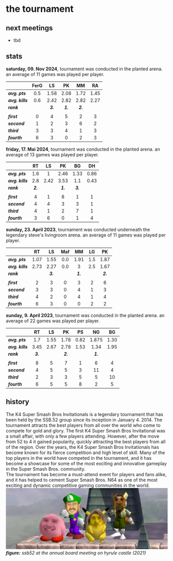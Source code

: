 # the tournament

## next meetings
- tbd


## stats
**saturday, 09. Nov 2024**, tournament was conducted in the planted arena. an average of 11 games was played per player.

|                   | FerG     	| LS      	| PK     	| MM    			| RA       	|   
|----------         |:-----:    |:----:     |:-----:    |:------------:     |:--:       |  
| ***avg. pts***    |  0.5      | 1.58      | 2.08      |     1.72          | 1.45     |  
| ***avg. kills***  | 0.6      | 2.42      | 2.82      |     2.82          | 2.27      |  
| ***rank***        |           | ***3.***  |  ***1.*** |     ***2.***      |           |  
|                   |           |           |           |                   |           | 
|***first***        | 0         | 4         | 5         | 2                 | 3         | 
|***second***       | 1         | 2         | 3         | 6                 | 2        | 
|***third***        | 3         | 3         | 4         | 1                 | 3         | 
|***fourth***       | 6         | 3         | 0         | 2                 | 3         | 


**friday, 17. Mai 2024**, tournament was conducted in the planted arena. an average of 13 games was played per player.

|                   | RT     	| LS      	| PK     	| BG    			| DH       	|   
|----------         |:-----:    |:----:     |:-----:    |:------------:     |:--:       |  
| ***avg. pts***    |  1.6      | 1      | 2.46      |     1.33          | 0.86     |  
| ***avg. kills***  | 2.8      | 2.42      | 3.53      |     1.1          | 0.43      |  
| ***rank***        |  ***2.*** |           |  ***1.*** |     ***3.***               |  |  
|                   |           |           |           |                   |           | 
|***first***        | 4         | 1         | 8         | 1                 | 1         | 
|***second***       | 4         | 4         | 3         | 3                 | 1        | 
|***third***        | 4         | 1         | 2         | 7                 | 1         | 
|***fourth***       | 3         | 6         | 0         | 1                 | 4         | 


**sunday, 23. April 2023**, tournament was conducted underneath the legendary steve's livingroom arena. an average of 11 games was played per player.

|                   | RT     	| LS      	| Maf     	| MM    	| LG       	| PK    	|    
|----------         |:-----:    |:----:     |:-----:    |:----:     |:--:       |:------:   |    
| ***avg. pts***    |  1.07     | 1.55      | 0.0       |     1.91  | 1.5     	|   1.87    |  
| ***avg. kills***  | 2.73      | 2.27      | 0.0       |     3  	| 2.5      	|    1.67   |    
| ***rank***        |  			| ***3.***  |  		 	| ***1.***  |   		| ***2.***  |  
|                   |           |           |           |           |           |           |
|***first***        | 2         | 3         | 0         | 3         | 2         | 6         |
|***second***       | 3         | 3         | 0         | 4         | 1        	| 3         |
|***third***        | 4         | 2         | 0         | 4         | 1         | 4        	|
|***fourth***       | 6         | 3         | 0         | 0         | 2         | 2         |


**sunday, 9. April 2023**, tournament was conducted in the planted arena. an average of 22 games was played per player.

|                   | RT     	| LS      	| PK     	| PS    			| NG       	| BG    	|    
|----------         |:-----:    |:----:     |:-----:    |:------------:     |:--:       |:------:   |    
| ***avg. pts***    |  1.7      | 1.55      | 1.78      |     0.82          | 1.875     |   1.30    |  
| ***avg. kills***  | 3.45      | 2.67      | 2.78      |     1.53          | 1.34      |    1.95   |    
| ***rank***        |  ***3.*** |           |  ***2.*** |                   |  ***1.*** |           |  
|                   |           |           |           |                   |           |           |
|***first***        | 8         | 5         | 7         | 1                 | 6         | 4         |
|***second***       | 4         | 5         | 5         | 3                 | 11        | 4         |
|***third***        | 2         | 3         | 3         | 5                 | 5         | 10        |
|***fourth***       | 6         | 5         | 5         | 8                 | 2         | 5         |


## history
The K4 Super Smash Bros Invitationals is a legendary tournament that has been held by the SSB.52 group since its inception in January 4. 2014. The tournament attracts the best players from all over the world who come to compete for gold and glory. The first K4 Super Smash Bros Invitational was a small affair, with only a few players attending. However, after the move from 52 to 4 it gained popularity, quickly attracting the best players from all of the region. 
Over the years, the K4 Super Smash Bros Invitationals has become known for its fierce competition and high level of skill. Many of the top players in the world have competed in the tournament, and it has become a showcase for some of the most exciting and innovative gameplay in the Super Smash Bros. community.  
The tournament has become a must-attend event for players and fans alike, and it has helped to cement Super Smash Bros. N64 as one of the most exciting and dynamic competitive gaming communities in the world.
![](content/group-wide.png)
***figure:*** *ssb52 at the annual board meeting on hyrule castle (2021)*



